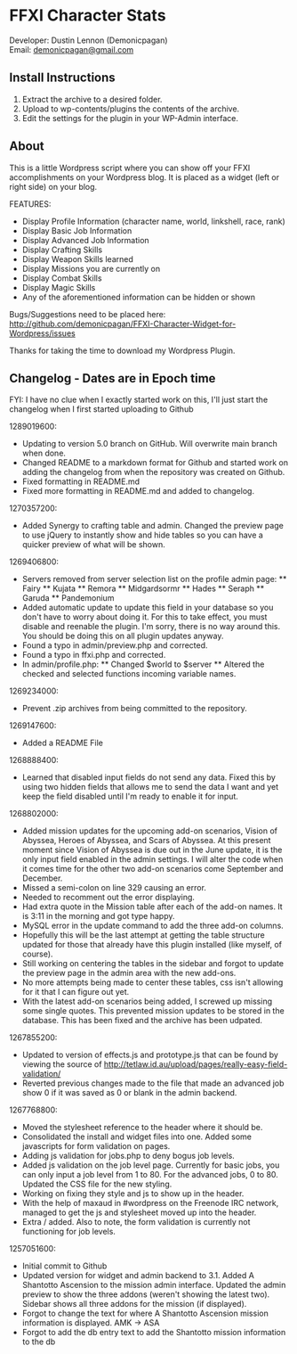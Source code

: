 FFXI Character Stats
=====================
Developer: Dustin Lennon (Demonicpagan)<br />
Email: <demonicpagan@gmail.com>

Install Instructions
---------------------
1. Extract the archive to a desired folder.
2. Upload to wp-contents/plugins the contents of the archive.
3. Edit the settings for the plugin in your WP-Admin interface.

About
------
This is a little Wordpress script where you can show off your FFXI accomplishments on your Wordpress blog. It is placed as a widget (left or right side) on your blog.

FEATURES:

* Display Profile Information (character name, world, linkshell, race, rank)
* Display Basic Job Information
* Display Advanced Job Information
* Display Crafting Skills
* Display Weapon Skills learned
* Display Missions you are currently on
* Display Combat Skills
* Display Magic Skills
* Any of the aforementioned information can be hidden or shown

Bugs/Suggestions need to be placed here: <http://github.com/demonicpagan/FFXI-Character-Widget-for-Wordpress/issues>

Thanks for taking the time to download my Wordpress Plugin.

Changelog - Dates are in Epoch time
------------------------------------
FYI: I have no clue when I exactly started work on this, I'll just start the changelog when I first started uploading to Github

1289019600:

* Updating to version 5.0 branch on GitHub. Will overwrite main branch when done.
* Changed README to a markdown format for Github and started work on adding the changelog from when the repository was created on Github.
* Fixed formatting in README.md
* Fixed more formatting in README.md and added to changelog.

1270357200:

* Added Synergy to crafting table and admin. Changed the preview page to use jQuery to instantly show and hide tables so you can have a quicker preview of what will be shown.

1269406800:

* Servers removed from server selection list on the profile admin page:
** Fairy
** Kujata
** Remora
** Midgardsormr
** Hades
** Seraph
** Garuda
** Pandemonium
* Added automatic update to update this field in your database so you don't have to worry about doing it. For this to take effect, you must disable and reenable the plugin. I'm sorry, there is no way around this. You should be doing this on all plugin updates anyway.
* Found a typo in admin/preview.php and corrected.
* Found a typo in ffxi.php and corrected.
* In admin/profile.php:
** Changed $world to $server
** Altered the checked and selected functions incoming variable names.

1269234000:

* Prevent .zip archives from being committed to the repository.

1269147600:

* Added a README File

1268888400:

* Learned that disabled input fields do not send any data. Fixed this by using two hidden fields that allows me to send the data I want and yet keep the field disabled until I'm ready to enable it for input.

1268802000:

* Added mission updates for the upcoming add-on scenarios, Vision of Abyssea, Heroes of Abyssea, and Scars of Abyssea. At this present moment since Vision of Abyssea is due out in the June update, it is the only input field enabled in the admin settings. I will alter the code when it comes time for the other two add-on scenarios come September and December.
* Missed a semi-colon on line 329 causing an error.
* Needed to recomment out the error displaying.
* Had extra quote in the Mission table after each of the add-on names. It is 3:11 in the morning and got type happy.
* MySQL error in the update command to add the three add-on columns.
* Hopefully this will be the last attempt at getting the table structure updated for those that already have this plugin installed (like myself, of course).
* Still working on centering the tables in the sidebar and forgot to update the preview page in the admin area with the new add-ons.
* No more attempts being made to center these tables, css isn't allowing for it that I can figure out yet.
* With the latest add-on scenarios being added, I screwed up missing some single quotes. This prevented mission updates to be stored in the database. This has been fixed and the archive has been udpated.

1267855200:

* Updated to version of effects.js and prototype.js that can be found by viewing the source of <http://tetlaw.id.au/upload/pages/really-easy-field-validation/>
* Reverted previous changes made to the file that made an advanced job show 0 if it was saved as 0 or blank in the admin backend.

1267768800:

* Moved the <link> stylesheet reference to the header where it should be.
* Consolidated the install and widget files into one. Added some javascripts for form validation on pages.
* Adding js validation for jobs.php to deny bogus job levels.
* Added js validation on the job level page. Currently for basic jobs, you can only input a job level from 1 to 80. For the advanced jobs, 0 to 80. Updated the CSS file for the new styling.
* Working on fixing they style and js to show up in the header.
* With the help of maxaud in #wordpress on the Freenode IRC network, managed to get the js and stylesheet moved up into the header.
* Extra / added. Also to note, the form validation is currently not functioning for job levels.

1257051600:

* Initial commit to Github
* Updated version for widget and admin backend to 3.1. Added A Shantotto Ascension to the mission admin interface. Updated the admin preview to show the three addons (weren't showing the latest two). Sidebar shows all three addons for the mission (if displayed). 
* Forgot to change the text for where A Shantotto Ascension mission information is displayed. AMK -> ASA
* Forgot to add the db entry text to add the Shantotto mission information to the db
